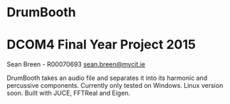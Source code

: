 # DrumBooth
# DCOM4 Final Year Project 2015
Sean Breen - R00070693
sean.breen@mycit.ie

DrumBooth takes an audio file and separates it into its harmonic and percussive components.
Currently only tested on Windows. Linux version soon.
Built with JUCE, FFTReal and Eigen.
